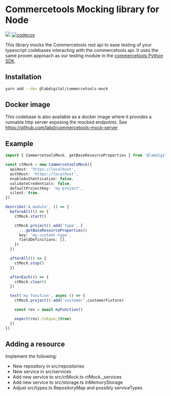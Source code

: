 # Commercetools Mocking library for Node

[<img src="https://img.shields.io/npm/v/@labdigital/commercetools-mock">](https://www.npmjs.com/package/@labdigital/commercetools-mock)
[![codecov](https://codecov.io/gh/labd/commercetools-node-mock/branch/main/graph/badge.svg?token=muKkNunJ95)](https://codecov.io/gh/labd/commercetools-node-mock)

This library mocks the Commercetools rest api to ease testing of your typescript
codebases interacting with the commercetools api. It uses the same proven approach
as our testing module in the [commercetools Python SDK](https://github.com/labd/commercetools-python-sdk/tree/main/src/commercetools/testing).

## Installation

```bash
yarn add --dev @labdigital/commercetools-mock
```

## Docker image
This codebase is also available as a docker image where it provides a runnable http server exposing the mocked endpoints. See 
https://github.com/labd/commercetools-mock-server

## Example

```typescript
import { CommercetoolsMock, getBaseResourceProperties } from '@labdigital/commercetools-mock'

const ctMock = new CommercetoolsMock({
  apiHost: 'https://localhost',
  authHost: 'https://localhost',
  enableAuthentication: false,
  validateCredentials: false,
  defaultProjectKey: 'my-project',
  silent: true,
})

describe('A module', () => {
  beforeAll(() => {
    ctMock.start()

    ctMock.project().add('type', {
      ...getBaseResourceProperties()
      key: 'my-customt-type',
      fieldDefinitions: [],
    })
  })

  afterAll(() => {
    ctMock.stop()
  })

  afterEach(() => {
    ctMock.clear()
  })

  test('my function', async () => {
    ctMock.project().add('customer',customerFixture)

    const res = await myFunction()

    expect(res).toEqua;(true)
  })
})
```

## Adding a resource

Implement the following:

- New repository in src/repositories
- New service in src/services
- Add new service to src/ctMock.ts ctMock.\_services
- Add new service to src/storage.ts InMemoryStorage
- Adjust src/types.ts RepositoryMap and possibly serviceTypes

